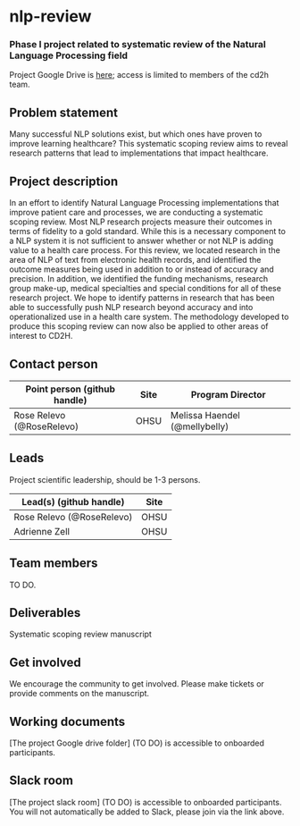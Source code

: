 # nlp-review

### Phase I project related to systematic review of the Natural Language Processing field

Project Google Drive is [here](https://drive.google.com/drive/folders/1mTeN9IXa78dQlkbpHudBfZWC0U2qL4yv); access is limited to members of the cd2h team.

## Problem statement
Many successful NLP solutions exist, but which ones have proven to improve learning healthcare? This systematic scoping review aims to reveal research patterns that lead to implementations that impact healthcare. 

## Project description

In an effort to identify Natural Language Processing implementations that improve patient care and processes, we are conducting a systematic scoping review.  Most NLP research projects measure their outcomes in terms of fidelity to a gold standard.  While this is a necessary component to a NLP system it is not sufficient to answer whether or not NLP is adding value to a health care process.  For this review, we located research in the area of NLP of text from electronic health records, and identified the outcome measures being used in addition to or instead of accuracy and precision.  In addition, we identified the funding mechanisms, research group make-up, medical specialties and special conditions for all of these research project.  We hope to identify patterns in research that has been able to successfully push NLP research beyond accuracy and into operationalized use in a health care system.  The methodology developed to produce this scoping review can now also be applied to other areas of interest to CD2H.

## Contact person

Point person (github handle) | Site | Program Director
----------|--------------|---------------
Rose Relevo (@RoseRelevo) | OHSU | Melissa Haendel (@mellybelly)

## Leads 

Project scientific leadership, should be 1-3 persons. 

Lead(s) (github handle) | Site
----------|--------------|
Rose Relevo (@RoseRelevo) | OHSU 
Adrienne Zell | OHSU 


## Team members 

TO DO.

## Deliverables
Systematic scoping review manuscript

## Get involved
We encourage the community to get involved. Please make tickets or provide comments on the manuscript. 

## Working documents

[The project Google drive folder] (TO DO) is accessible to onboarded participants. 

## Slack room
[The project slack room] (TO DO) is accessible to onboarded participants. You will not automatically be added to Slack, please join via the link above.

